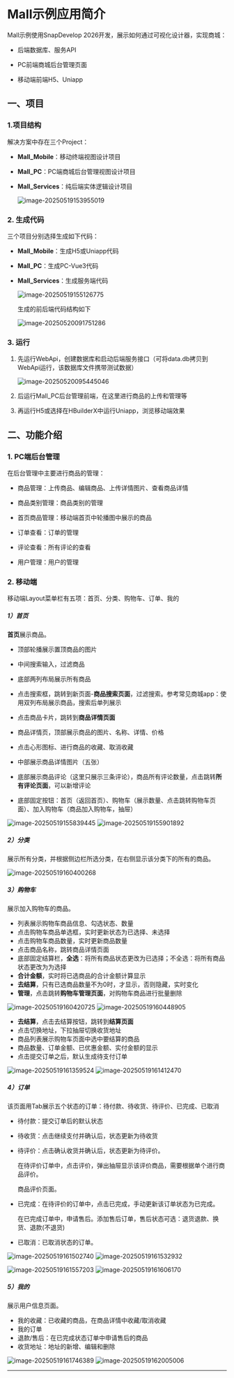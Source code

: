 # Mall示例应用简介

Mall示例使用SnapDevelop 2026开发，展示如何通过可视化设计器，实现商城：

- 后端数据库、服务API
- PC前端商城后台管理页面

- 移动端前端H5、Uniapp

## 一、项目

### 1.项目结构

解决方案中存在三个Project：

- **Mall_Mobile**：移动终端视图设计项目

- **Mall_PC**：PC端商城后台管理视图设计项目

- **Mall_Services**：纯后端实体逻辑设计项目

  ![image-20250519153955019](assets/README/image-20250519153955019.png) 

### 2. 生成代码

三个项目分别选择生成如下代码：

- **Mall_Mobile**：生成H5或Uniapp代码

- **Mall_PC**：生成PC-Vue3代码

- **Mall_Services**：生成服务端代码

  ![image-20250519155126775](assets/README/image-20250519155126775.png)  
  
  生成的前后端代码结构如下
  
  ![image-20250520091751286](assets/README/image-20250520091751286.png) 

### 3. 运行

1. 先运行WebApi，创建数据库和启动后端服务接口（可将data.db拷贝到WebApi运行，该数据库文件携带测试数据）

   ![image-20250520095445046](assets/README/image-20250520095445046.png) 

2. 后运行Mall_PC后台管理前端，在这里进行商品的上传和管理等

3. 再运行H5或选择在HBuilderX中运行Uniapp，浏览移动端效果

## 二、功能介绍

### 1. PC端后台管理

在后台管理中主要进行商品的管理：

- 商品管理：上传商品、编辑商品、上传详情图片、查看商品详情

- 商品类别管理：商品类别的管理

- 首页商品管理：移动端首页中轮播图中展示的商品

- 订单查看：订单的管理

- 评论查看：所有评论的查看

- 用户管理：用户的管理

  

### 2. 移动端

移动端Layout菜单栏有五项：首页、分类、购物车、订单、我的

##### 1）首页

**首页**展示商品。

- 顶部轮播展示置顶商品的图片
- 中间搜索输入，过滤商品
- 底部两列布局展示所有商品

- 点击搜索框，跳转到新页面-**商品搜索页面**，过滤搜索。参考常见商城app：使用双列布局展示商品，搜索后单列展示
- 点击商品卡片，跳转到**商品详情页面**
- 商品详情页，顶部展示商品的图片、名称、详情、价格
- 点击心形图标、进行商品的收藏、取消收藏
- 中部展示商品详情图片（五张）
- 底部展示商品评论（这里只展示三条评论），商品所有评论数量，点击跳转**所有评论页面**，可以新增评论
- 底部固定按钮：首页（返回首页）、购物车（展示数量、点击跳转购物车页面）、加入购物车（商品加入购物车，抽屉）

![image-20250519155839445](assets/README/image-20250519155839445.png) ![image-20250519155901892](assets/README/image-20250519155901892.png)



##### 2）分类

展示所有分类，并根据侧边栏所选分类，在右侧显示该分类下的所有的商品。

![image-20250519160400268](assets/README/image-20250519160400268.png)  



##### 3）购物车

展示加入购物车的商品。

- 列表展示购物车商品信息、勾选状态、数量
- 点击购物车商品单选框，实时更新状态为已选择、未选择
- 点击购物车商品数量，实时更新商品数量
- 点击商品名称，跳转商品详情页面
- 底部固定结算栏，**全选**：将所有商品状态更改为已选择；不全选：将所有商品状态更改为为选择
- **合计金额**，实时将已选商品的合计金额计算显示
- **去结算**，只有已选商品数量不为0时，才显示，否则隐藏，实时变化
- **管理**，点击跳转**购物车管理页面**，对购物车商品进行批量删除

![image-20250519160420725](assets/README/image-20250519160420725.png)  ![image-20250519160448905](assets/README/image-20250519160448905.png) 

- **去结算**，点击去结算按钮，跳转到**结算页面**
- 点击切换地址，下拉抽屉切换收货地址
- 商品列表展示购物车页面中选中要结算的商品
- 商品数量、订单金额、已优惠金额、实付金额的显示
- 点击提交订单之后，默认生成待支付订单

![image-20250519161359524](assets/README/image-20250519161359524.png)   ![image-20250519161412470](assets/README/image-20250519161412470.png) 



##### 4）订单

该页面用Tab展示五个状态的订单：待付款、待收货、待评价、已完成、已取消

- 待付款：提交订单后的默认状态

- 待收货：点击继续支付并确认后，状态更新为待收货

- 待评价：点击确认收货并确认后，状态更新为待评价。

  在待评价订单中，点击评价，弹出抽屉显示该评价商品，需要根据单个进行商品评价。

  商品评价页面。

- 已完成：在待评价的订单中，点击已完成，手动更新该订单状态为已完成。

  在已完成订单中，申请售后。添加售后订单，售后状态可选：退货退款、换货、退款(不退货)

- 已取消：已取消状态的订单。

![image-20250519161502740](assets/README/image-20250519161502740.png) ![image-20250519161532932](assets/README/image-20250519161532932.png) 

![image-20250519161557203](assets/README/image-20250519161557203.png)  ![image-20250519161606170](assets/README/image-20250519161606170.png) 

##### 5）我的

展示用户信息页面。

- 我的收藏：已收藏的商品，在商品详情中收藏/取消收藏
- 我的订单
- 退款/售后：在已完成状态订单中申请售后的商品
- 收货地址：地址的新增、编辑和删除

![image-20250519161746389](assets/README/image-20250519161746389.png)  ![image-20250519162005006](assets/README/image-20250519162005006.png)    

------

 